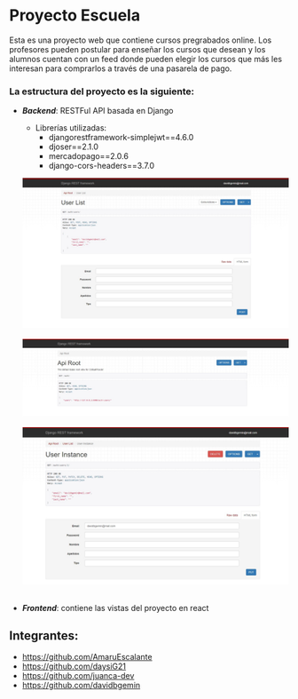 # Proyecto Escuela

Esta es una proyecto web que contiene cursos pregrabados online. Los profesores pueden postular para enseñar los cursos que desean y los alumnos cuentan con un feed donde pueden elegir los cursos que más les interesan para comprarlos a través de una pasarela de pago.

### La estructura del proyecto es la siguiente:
- ***Backend***: RESTFul API basada en Django
    - Librerías utilizadas:
        - djangorestframework-simplejwt==4.6.0
        - djoser==2.1.0
        - mercadopago==2.0.6
        - django-cors-headers==3.7.0
    
    ![](capturas_proyecto/1.jpg)
    &nbsp;
    ![](capturas_proyecto/2.jpg)
    &nbsp;
    ![](capturas_proyecto/3.jpg)
    &nbsp;
- ***Frontend***: contiene las vistas del proyecto en react

## Integrantes:
- https://github.com/AmaruEscalante
- https://github.com/daysiG21
- https://github.com/juanca-dev
- https://github.com/davidbgemin